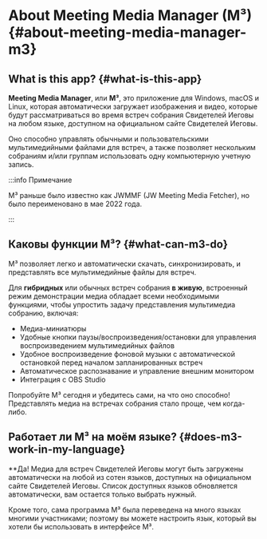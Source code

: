 # About Meeting Media Manager (M³) {#about-meeting-media-manager-m3}

## What is this app? {#what-is-this-app}

**Meeting Media Manager**, или **M³**, это приложение для Windows, macOS и Linux, которая автоматически загружает изображения и видео, которые будут рассматриваться во время встреч собрания Свидетелей Иеговы на любом языке, доступном на официальном сайте Свидетелей Иеговы.

Оно способно управлять обычными и пользовательскими мультимедийными файлами для встреч, а также позволяет нескольким собраниям и/или группам использовать одну компьютерную учетную запись.

:::info Примечание

M³ раньше было известно как JWMMF (JW Meeting Media Fetcher), но было переименовано в мае 2022 года.

:::

## Каковы функции M³? {#what-can-m3-do}

M³ позволяет легко и автоматически скачать, синхронизировать, и представлять все мультимедийные файлы для встреч.

Для **гибридных** или обычных встреч собрания **в живую**, встроенный режим демонстрации медиа обладает всеми необходимыми функциями, чтобы упростить задачу представления мультимедиа собранию, включая:

- Медиа-миниатюры
- Удобные кнопки паузы/воспроизведения/остановки для управления воспроизведением мультимедийных файлов
- Удобное воспроизведение фоновой музыки с автоматической остановкой перед началом запланированных встреч
- Автоматическое распознавание и управление внешним монитором
- Интеграция с OBS Studio

<!-- As for fully **remote** congregation Zoom meetings, the inbuilt MP4 conversion feature in M³ enables you to share media files of all types easily, using Zoom's native MP4 sharing feature. -->

Попробуйте M³ сегодня и убедитесь сами, на что оно способно! Представлять медиа на встречах собрания стало проще, чем когда-либо.

## Работает ли M³ на моём языке? {#does-m3-work-in-my-language}

\*\*Да! Медиа для встреч Свидетелей Иеговы могут быть загружены автоматически на любой из сотен языков, доступных на официальном сайте Свидетелей Иеговы. Список доступных языков обновляется автоматически, вам остается только выбрать нужный.

Кроме того, сама программа M³ была переведена на много языках многими участниками; поэтому вы можете настроить язык, который вы хотели бы использовать в интерфейсе M³.
